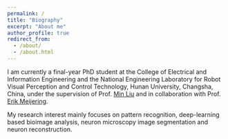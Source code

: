 ```yaml
---
permalink: /
title: "Biography"
excerpt: "About me"
author_profile: true
redirect_from: 
  - /about/
  - /about.html
---
```


I am currently a final-year PhD student at the College of Electrical and Information Engineering and the National Engineering Laboratory for Robot Visual Perception and Control Technology, Hunan University, Changsha, China, under the supervision of Prof. [Min Liu](http://eeit.hnu.edu.cn/info/1291/5218.htm) and in collaboration with Prof. [Erik Meijering](https://imagescience.org/meijering/).   

My research interest mainly focuses on pattern recognition, deep-learning based bioimage analysis, neuron microscopy image segmentation and neuron reconstruction.